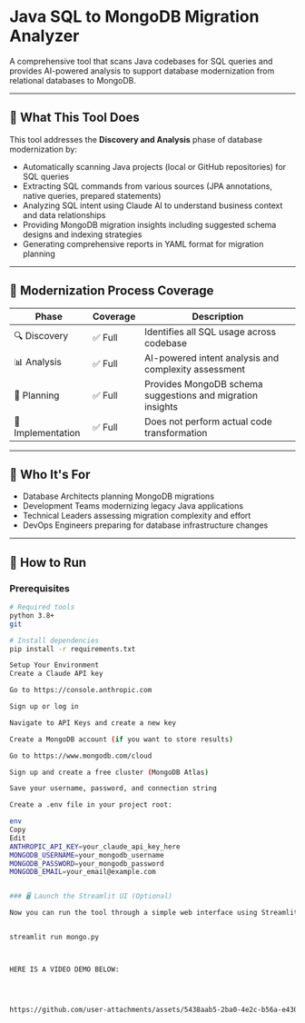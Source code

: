 # Java SQL to MongoDB Migration Analyzer

A comprehensive tool that scans Java codebases for SQL queries and provides AI-powered analysis to support database modernization from relational databases to MongoDB.

---

## 🎯 What This Tool Does

This tool addresses the **Discovery and Analysis** phase of database modernization by:

- Automatically scanning Java projects (local or GitHub repositories) for SQL queries
- Extracting SQL commands from various sources (JPA annotations, native queries, prepared statements)
- Analyzing SQL intent using Claude AI to understand business context and data relationships
- Providing MongoDB migration insights including suggested schema designs and indexing strategies
- Generating comprehensive reports in YAML format for migration planning

---

## 🧱 Modernization Process Coverage

| Phase              | Coverage | Description                                              |
|-------------------|----------|----------------------------------------------------------|
| 🔍 Discovery       | ✅ Full  | Identifies all SQL usage across codebase                |
| 📊 Analysis        | ✅ Full  | AI-powered intent analysis and complexity assessment     |
| 🎯 Planning        | ✅ Full  | Provides MongoDB schema suggestions and migration insights |
| 🔧 Implementation | ✅ Full  | Does not perform actual code transformation              |

---

## 👥 Who It's For

- Database Architects planning MongoDB migrations  
- Development Teams modernizing legacy Java applications  
- Technical Leaders assessing migration complexity and effort  
- DevOps Engineers preparing for database infrastructure changes  

---

## 🚀 How to Run

### Prerequisites

```bash
# Required tools
python 3.8+
git

# Install dependencies
pip install -r requirements.txt

Setup Your Environment
Create a Claude API key

Go to https://console.anthropic.com

Sign up or log in

Navigate to API Keys and create a new key

Create a MongoDB account (if you want to store results)

Go to https://www.mongodb.com/cloud

Sign up and create a free cluster (MongoDB Atlas)

Save your username, password, and connection string

Create a .env file in your project root:

env
Copy
Edit
ANTHROPIC_API_KEY=your_claude_api_key_here
MONGODB_USERNAME=your_mongodb_username
MONGODB_PASSWORD=your_mongodb_password
MONGODB_EMAIL=your_email@example.com


### 🖥️ Launch the Streamlit UI (Optional)

Now you can run the tool through a simple web interface using Streamlit:


streamlit run mongo.py



HERE IS A VIDEO DEMO BELOW:




https://github.com/user-attachments/assets/5438aab5-2ba0-4e2c-b56a-e430a0cbd507





